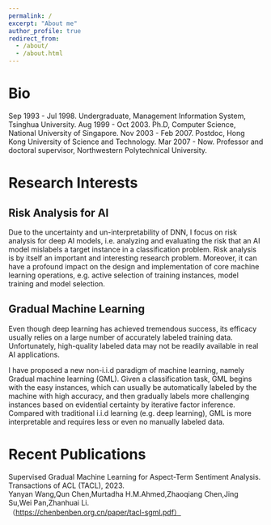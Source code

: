 ```yaml
---
permalink: /
excerpt: "About me"
author_profile: true
redirect_from: 
  - /about/
  - /about.html
---
```


# Bio

Sep 1993 - Jul 1998. Undergraduate, Management Information System, Tsinghua University.
Aug 1999 - Oct 2003. Ph.D, Computer Science, National University of Singapore.
Nov 2003 - Feb 2007. Postdoc, Hong Kong University of Science and Technology.
Mar 2007 - Now. Professor and doctoral supervisor, Northwestern Polytechnical University.

# Research Interests

## Risk Analysis for AI
  Due to the uncertainty and un-interpretability of DNN, I focus on risk analysis for deep AI models, i.e. analyzing and evaluating the risk that an AI model mislabels a target instance in a classification problem. Risk analysis is by itself an important and interesting research problem. Moreover, it can have a profound impact on the design and implementation of core machine learning operations, e.g. active selection of training instances, model training and model selection.

## Gradual Machine Learning
  Even though deep learning has achieved tremendous success, its efficacy usually relies on a large number of accurately labeled training data. Unfortunately, high-quality labeled data may not be readily available in real AI applications.

  I have proposed a new non-i.i.d paradigm of machine learning, namely Gradual machine learning (GML). Given a classification task, GML begins with the easy instances, which can usually be automatically labeled by the machine with high accuracy, and then gradually labels more challenging instances based on evidential certainty by iterative factor inference. Compared with traditional i.i.d learning (e.g. deep learning), GML is more interpretable and requires less or even no manually labeled data.

# Recent Publications
Supervised Gradual Machine Learning for Aspect-Term Sentiment Analysis. Transactions of ACL (TACL), 2023.<br />
Yanyan Wang,Qun Chen,Murtadha H.M.Ahmed,Zhaoqiang Chen,Jing Su,Wei Pan,Zhanhuai Li.<br />（https://chenbenben.org.cn/paper/tacl-sgml.pdf）
